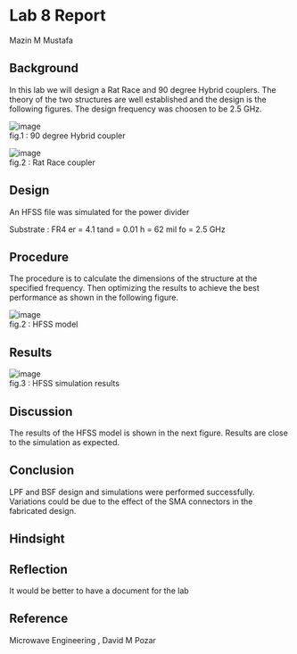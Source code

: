 
# Lab 8 Report
Mazin M Mustafa 

## Background

In this lab we will design a Rat Race and 90 degree Hybrid couplers. The theory of the two structures are well established and the design is the following figures. The design frequency was choosen to be 2.5 GHz.

![image](https://github.com/CourseReps/ECEN452-Spring2016/blob/master/Students/Mazin-M-Mustafa/Lab8/h.png) <br>
fig.1 : 90 degree Hybrid coupler

![image](https://github.com/CourseReps/ECEN452-Spring2016/blob/master/Students/Mazin-M-Mustafa/Lab8/Ra.png) <br>
fig.2 : Rat Race coupler

## Design

An HFSS file was simulated for the power divider

Substrate : FR4
er = 4.1
tand = 0.01
h = 62 mil
fo = 2.5 GHz

## Procedure

The procedure is to calculate the dimensions of the structure at the specified frequency. Then optimizing the results to achieve the best performance as shown in the following figure.

![image](https://github.com/CourseReps/ECEN452-Spring2016/blob/master/Students/Mazin-M-Mustafa/Lab7/W1.png) <br>
fig.2 : HFSS model

## Results

![image](https://github.com/CourseReps/ECEN452-Spring2016/blob/master/Students/Mazin-M-Mustafa/Lab7/PowerDivider.png) <br>
fig.3 : HFSS simulation results

## Discussion

The results of the HFSS model is shown in the next figure. Results are close to the simulation as expected.

## Conclusion

LPF and BSF design and simulations were performed successfully. Variations could be due to the effect of the SMA connectors in the fabricated design.

## Hindsight

## Reflection

It would be better to have a document for the lab

## Reference

Microwave Engineering , David M Pozar


